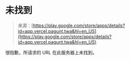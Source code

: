 <!--yml

分类：未分类

日期：2024年05月27日 14:26:24

-->

# 未找到

> 来源：[https://play.google.com/store/apps/details?id=app.vercel.pagunt.twa&hl=en_US](https://play.google.com/store/apps/details?id=app.vercel.pagunt.twa&hl=en_US)

很抱歉，所请求的 URL 在此服务器上未找到。
